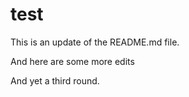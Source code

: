 # test

This is an update of the README.md file.

And here are some more edits

And yet a third round.